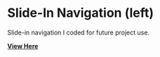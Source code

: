 # Slide-In Navigation (left)

Slide-in navigation I coded for future project use.

[**View Here**](https://vgmichel.github.io/navigation-slidein/)
